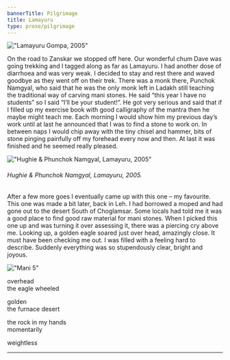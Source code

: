 ```yaml
---
bannerTitle: Pilgrimage
title: Lamayuru
type: prose/pilgrimage
---
```



!["Lamayuru Gompa, 2005"](/images/pilg1/lamayuru.jpg "Lamayuru Gompa, 2005")

On the road to Zanskar we stopped off here. Our wonderful chum Dave
was going trekking and I tagged along as far as Lamayuru. I had
another dose of diarrhoea and was very weak. I decided to stay and
rest there and waved goodbye as they went off on their trek. There
was a monk there, Punchok Namgyal, who said that he was the only
monk left in Ladakh still teaching the traditional way of carving
mani stones. He said “this year I have no students” so I said “I’ll
be your student!”. He got very serious and said that if I filled up
my exercise book with good calligraphy of the mantra then he maybe
might teach me. Each morning I would show him my previous day’s work
until at last he announced that I was to find a stone to work on. In
between naps I would chip away with the tiny chisel and hammer, bits
of stone pinging painfully off my forehead every now and then. At
last it was finished and he seemed really pleased.

!["Hughie & Phunchok Namgyal, Lamayuru, 2005"](/images/mani/mani1Teacher.jpg "Hughie & Phunchok Namgyal, Lamayuru, 2005")
###### Hughie & Phunchok Namgyal, Lamayuru, 2005.

After a few more goes I eventually came up with this one – my
favourite. This one was made a bit later, back in Leh. I had
borrowed a moped and had gone out to the desert South of Choglamsar.
Some locals had told me it was a good place to find good raw
material for mani stones. When I picked this one up and was turning
it over assessing it, there was a piercing cry above me. Looking up,
a golden eagle soared just over head, amazingly close. It must have
been checking me out. I was filled with a feeling hard to describe.
Suddenly everything was so stupendously clear, bright and joyous.

!["Mani 5"](/images/mani/mani5.jpg "Mani 5")

<div class="poem">

overhead  
the eagle wheeled

golden  
the furnace desert

the rock in my hands  
momentarily

weightless
</div>


<hr />

